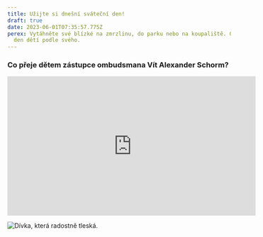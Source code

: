 ```yaml
---
title: Užijte si dnešní sváteční den!
draft: true
date: 2023-06-01T07:35:57.775Z
perex: Vytáhněte své blízké na zmrzlinu, do parku nebo na koupaliště. Oslavte
  den dětí podle svého.
---
```

### Co přeje dětem zástupce ombudsmana Vít Alexander Schorm?

<iframe width="560" height="315" src="https://www.youtube.com/embed/hK4nwPgcj-Q" title="YouTube video player" frameborder="0" allow="accelerometer; autoplay; clipboard-write; encrypted-media; gyroscope; picture-in-picture; web-share" allowfullscreen></iframe>



![Dívka, která radostně tleská.](9y0a7769-1.jpg)